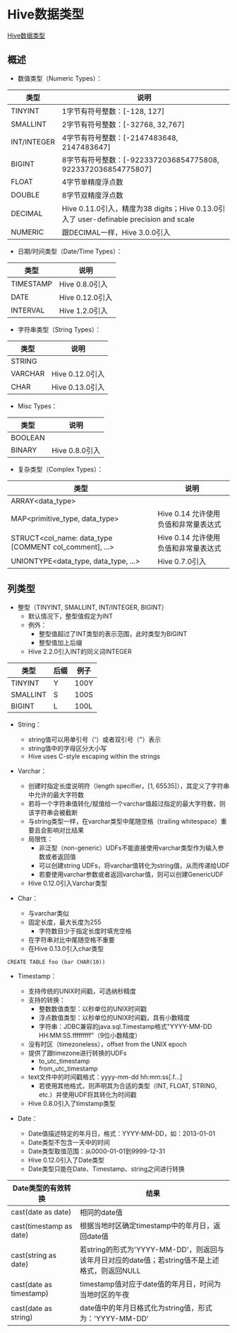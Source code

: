 # Hive数据类型
[Hive数据类型](https://cwiki.apache.org/confluence/display/Hive/LanguageManual+Types#LanguageManualTypes-StringsstringStrings)

## 概述
* 数值类型（Numeric Types）：

|类型|说明|
|-|-|
|TINYINT|1字节有符号整数：[-128, 127]|
|SMALLINT|2字节有符号整数：[-32768, 32,767]|
|INT/INTEGER|4字节有符号整数：[-2147483648, 2147483647]|
|BIGINT|8字节有符号整数：[-9223372036854775808, 9223372036854775807]|
|FLOAT|4字节单精度浮点数|
|DOUBLE|8字节双精度浮点数|
|DECIMAL|Hive 0.11.0引入，精度为38 digits；Hive 0.13.0引入了 user-definable precision and scale|
|NUMERIC|跟DECIMAL一样，Hive 3.0.0引入|

* 日期/时间类型（Date/Time Types）：

|类型|说明|
|-|-|
|TIMESTAMP|Hive 0.8.0引入|
|DATE|Hive 0.12.0引入|
|INTERVAL|Hive 1.2.0引入|

* 字符串类型（String Types）：

|类型|说明|
|-|-|
|STRING||
|VARCHAR|Hive 0.12.0引入|
|CHAR|Hive 0.13.0引入|

* Misc Types：

|类型|说明|
|-|-|
|BOOLEAN||
|BINARY|Hive 0.8.0引入|

* 复杂类型（Complex Types）：

|类型|说明|
|-|-|
|ARRAY<data_type>||
|MAP<primitive_type, data_type>|Hive 0.14 允许使用负值和非常量表达式|
|STRUCT<col_name: data_type [COMMENT col_comment], ...>|Hive 0.14 允许使用负值和非常量表达式|
|UNIONTYPE<data_type, data_type, ...>|Hive 0.7.0引入|

## 列类型
* 整型（TINYINT, SMALLINT, INT/INTEGER, BIGINT）
  * 默认情况下，整型值假定为INT
  * 例外：
    * 整型值超过了INT类型的表示范围，此时类型为BIGINT
    * 整型值加上后缀
  * Hive 2.2.0引入INT的同义词INTEGER

|类型|后缀|例子|
|-|-|-|
|TINYINT|Y|100Y|
|SMALLINT|S|100S|
|BIGINT|L|100L|

* String：
  * string值可以用单引号（'）或者双引号（"）表示
  * string值中的字母区分大小写
  * Hive uses C-style escaping within the strings
  
* Varchar：
  * 创建时指定长度说明符（length specifier，[1, 65535]），其定义了字符串中允许的最大字符数
  * 若将一个字符串值转化/赋值给一个varchar值超过指定的最大字符数，则该字符串会被截断
  * 与string类型一样，在varchar类型中尾随空格（trailing whitespace）重要且会影响对比结果
  * 局限性：
    * 非泛型（non-generic）UDFs不能直接使用varchar类型作为输入参数或者返回值
    * 可以创建string UDFs，将varchar值转化为string值，从而传递给UDF
    * 若要使用varchar参数或者返回varchar值，则可以创建GenericUDF
  * Hive 0.12.0引入Varchar类型

* Char：
  * 与varchar类似
  * 固定长度，最大长度为255
    * 字符数目少于指定长度时填充空格
  * 在字符串对比中尾随空格不重要
  * 在Hive 0.13.0引入char类型
```
CREATE TABLE foo (bar CHAR(10))
```

* Timestamp：
  * 支持传统的UNIX时间戳，可选纳秒精度
  * 支持的转换：
    * 整数数值类型：以秒单位的UNIX时间戳
    * 浮点数值类型：以秒单位的UNIX时间戳，具有小数精度
    * 字符串：JDBC兼容的java.sql.Timestamp格式"YYYY-MM-DD HH:MM:SS.fffffffff"（9位小数精度）
  * 没有时区（timezoneless），offset from the UNIX epoch
  * 提供了跟timezone进行转换的UDFs
    * to_utc_timestamp
    * from_utc_timestamp
  * text文件中的时间戳格式：yyyy-mm-dd hh:mm:ss[.f...]
    * 若使用其他格式，则声明其为合适的类型（INT, FLOAT, STRING, etc.）并使用UDF将其转化为时间戳
  * Hive 0.8.0引入了timstamp类型
  
* Date：
  * Date值描述特定的年月日，格式：YYYY-MM-DD，如：2013-01-01
  * Date类型不包含一天中的时间
  * Date类型取值范围：从0000-01-01到9999-12-31
  * Hive 0.12.0引入了Date类型
  * Date类型只能在Date、Timestamp、string之间进行转换
  
|Date类型的有效转换|结果|
|-|-|
|cast(date as date)|相同的date值|
|cast(timestamp as date)|根据当地时区确定timestamp中的年月日，返回date值|
|cast(string as date)|若string的形式为'YYYY-MM-DD'，则返回与该年月日对应的date值；若string值不是上述格式，则返回NULL|
|cast(date as timestamp)|timestamp值对应于date值的年月日，时间为当地时区的午夜|
|cast(date as string)|date值中的年月日格式化为string值，形式为：'YYYY-MM-DD'|

